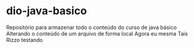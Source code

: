 # dio-java-basico
Repositório para armazenar todo o conteúdo do curso de java básico
Alterando o conteúdo de um arquivo de forma local 
Agora eu mesma Tais Rizzo testando